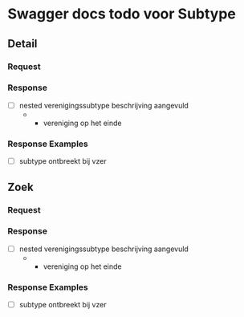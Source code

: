 # Swagger docs todo voor Subtype

## Detail

### Request
### Response
- [ ] nested verenigingssubtype beschrijving aangevuld
  - + vereniging op het einde
### Response Examples
- [ ] subtype ontbreekt bij vzer

## Zoek

### Request
### Response
- [ ] nested verenigingssubtype beschrijving aangevuld
  - + vereniging op het einde
### Response Examples
- [ ] subtype ontbreekt bij vzer
